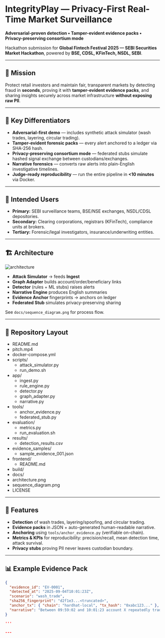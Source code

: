 # IntegrityPlay — Privacy-First Real-Time Market Surveillance  
**Adversarial-proven detection • Tamper-evident evidence packs • Privacy-preserving consortium mode**

Hackathon submission for **Global Fintech Festival 2025 — SEBI Securities Market Hackathon**, powered by **BSE, CDSL, KFinTech, NSDL, SEBI**.

---

## 🎯 Mission
Protect retail investors and maintain fair, transparent markets by detecting fraud in **seconds**, proving it with **tamper-evident evidence packs**, and sharing insights securely across market infrastructure **without exposing raw PII**.

---

## 🚀 Key Differentiators
- **Adversarial-first demo** — includes synthetic attack simulator (wash trades, layering, circular trading).  
- **Tamper-evident forensic packs** — every alert anchored to a ledger via SHA-256 hash.  
- **Privacy-preserving consortium mode** — federated stubs simulate hashed signal exchange between custodians/exchanges.  
- **Narrative forensics** — converts raw alerts into plain-English investigative timelines.  
- **Judge-ready reproducibility** — run the entire pipeline in **<10 minutes** via Docker.  

---

## 👥 Intended Users
- **Primary:** SEBI surveillance teams, BSE/NSE exchanges, NSDL/CDSL depositories.  
- **Secondary:** Clearing corporations, registrars (KFinTech), compliance units at brokers.  
- **Tertiary:** Forensic/legal investigators, insurance/underwriting entities.  

---

## 🏗️ Architecture
![architecture](docs/architecture.png)  
- **Attack Simulator** → feeds **Ingest**  
- **Graph Adapter** builds account/order/beneficiary links  
- **Detector** (rules + ML stubs) raises alerts  
- **Narrative Engine** produces English summaries  
- **Evidence Anchor** fingerprints → anchors on ledger  
- **Federated Stub** simulates privacy-preserving sharing  

See `docs/sequence_diagram.png` for process flow.

---

## 📂 Repository Layout

- README.md
- pitch.mp4
- docker-compose.yml
- scripts/
   - attack_simulator.py
   - run_demo.sh
- app/
   - ingest.py
   - rule_engine.py
   - detector.py
   - graph_adapter.py
   - narrative.py
- tools/
   - anchor_evidence.py
   - federated_stub.py
- evaluation/
   - metrics.py
   - run_evaluation.sh
- results/
   - detection_results.csv
- evidence_samples/
   - sample_evidence_001.json
- frontend/
   - README.md
- build/
- docs/
- architecture.png
- sequence_diagram.png
- LICENSE


---

## 🔑 Features
- **Detection** of wash trades, layering/spoofing, and circular trading.  
- **Evidence packs** in JSON + auto-generated human-readable narrative.  
- **Anchoring** using `tools/anchor_evidence.py` (verifiable on-chain).  
- **Metrics & KPIs** for reproducibility: precision/recall, mean detection time, attack survival.  
- **Privacy stubs** proving PII never leaves custodian boundary.  

---

## 📊 Example Evidence Pack
```json
{
  "evidence_id": "EV-0001",
  "detected_at": "2025-09-04T10:01:23Z",
  "scenario": "wash_trade",
  "sha256_fingerprint": "d2f1e3...<truncated>",
  "anchor_tx": { "chain": "hardhat-local", "tx_hash": "0xabc123..." },
  "narrative": "Between 09:59:02 and 10:01:23 account X repeatedly traded with account Y..."
}

'''

---



